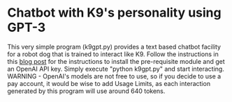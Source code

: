 # Chatbot with K9's personality using GPT-3

This very simple program (k9gpt.py) provides a text based chatbot facility for a robot dog that is trained to interact like K9. Follow the instructions in this [blog post](https://k9-build.blogspot.com/2022/07/affirmative-master-chatbots-with.html) for the instructions to install the pre-requisite module and get an OpenAI API key.  Simply execute "python k9gpt.py" and start interacting.  WARNING - OpenAI's models are not free to use, so if you decide to use a pay account, it would be wise to add Usage Limits, as each interaction generated by this program will use around 640 tokens. 
